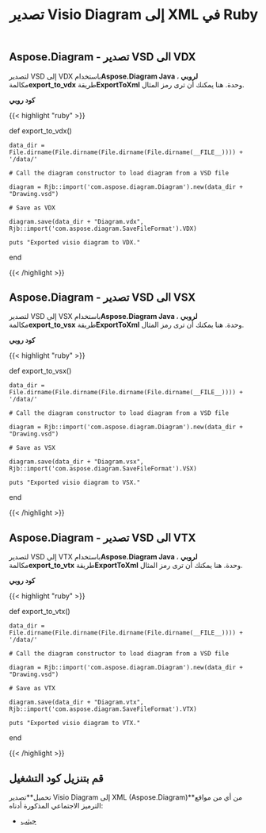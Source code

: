 ﻿---
title: تصدير Visio Diagram إلى XML في Ruby
type: docs
weight: 70
url: /ar/java/export-visio-diagram-to-xml-in-ruby/
---
## **Aspose.Diagram - تصدير VSD الى VDX**
لتصدير VSD إلى VDX باستخدام**Aspose.Diagram Java لروبي** ، مكالمة**export_to_vdx** طريقة**ExportToXml** وحدة. هنا يمكنك أن ترى رمز المثال.

**كود روبي**

{{< highlight "ruby" >}}

 def export_to_vdx()

    data_dir = File.dirname(File.dirname(File.dirname(File.dirname(__FILE__)))) + '/data/'

    # Call the diagram constructor to load diagram from a VSD file

    diagram = Rjb::import('com.aspose.diagram.Diagram').new(data_dir + "Drawing.vsd")

    # Save as VDX

    diagram.save(data_dir + "Diagram.vdx", Rjb::import('com.aspose.diagram.SaveFileFormat').VDX)

    puts "Exported visio diagram to VDX."

end

{{< /highlight >}}
## **Aspose.Diagram - تصدير VSD الى VSX**
لتصدير VSD إلى VSX باستخدام**Aspose.Diagram Java لروبي** ، مكالمة**export_to_vsx** طريقة**ExportToXml** وحدة. هنا يمكنك أن ترى رمز المثال.

**كود روبي**

{{< highlight "ruby" >}}

 def export_to_vsx()

    data_dir = File.dirname(File.dirname(File.dirname(File.dirname(__FILE__)))) + '/data/'

    # Call the diagram constructor to load diagram from a VSD file

    diagram = Rjb::import('com.aspose.diagram.Diagram').new(data_dir + "Drawing.vsd")

    # Save as VSX

    diagram.save(data_dir + "Diagram.vsx", Rjb::import('com.aspose.diagram.SaveFileFormat').VSX)

    puts "Exported visio diagram to VSX."

end

{{< /highlight >}}
## **Aspose.Diagram - تصدير VSD الى VTX**
لتصدير VSD إلى VTX باستخدام**Aspose.Diagram Java لروبي** ، مكالمة**export_to_vtx** طريقة**ExportToXml** وحدة. هنا يمكنك أن ترى رمز المثال.

**كود روبي**

{{< highlight "ruby" >}}

 def export_to_vtx()

    data_dir = File.dirname(File.dirname(File.dirname(File.dirname(__FILE__)))) + '/data/'

    # Call the diagram constructor to load diagram from a VSD file

    diagram = Rjb::import('com.aspose.diagram.Diagram').new(data_dir + "Drawing.vsd")

    # Save as VTX

    diagram.save(data_dir + "Diagram.vtx", Rjb::import('com.aspose.diagram.SaveFileFormat').VTX)

    puts "Exported visio diagram to VTX."

end

{{< /highlight >}}
## **قم بتنزيل كود التشغيل**
 تحميل**تصدير Visio Diagram إلى XML (Aspose.Diagram)**من أي من مواقع الترميز الاجتماعي المذكورة أدناه:

- [جيثب](https://github.com/asposediagram/Aspose.Diagram-for-Java/blob/master/Plugins/Aspose_Diagram_Java_for_Ruby/lib/asposediagramjava/Export/exporttoxml.rb)
